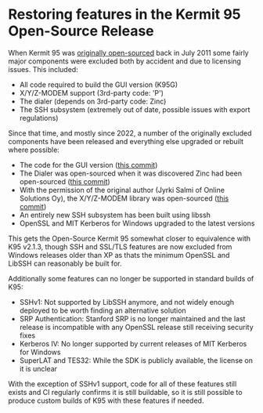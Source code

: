 Restoring features in the Kermit 95 Open-Source Release
=======================================================

When Kermit 95 was [originally open-sourced](https://www.kermitproject.org/k95sourcecode-orig.html) back in July 2011
some fairly major components were excluded both by accident and due to licensing issues. This included:

* All code required to build the GUI version (K95G)
* X/Y/Z-MODEM support (3rd-party code: 'P')
* The dialer (depends on 3rd-party code: Zinc)
* The SSH subsystem (extremely out of date, possible issues with export regulations)

Since that time, and mostly since 2022, a number of the originally excluded components have been released and
everything else upgraded or rebuilt where possible:

* The code for the GUI version ([this commit](https://github.com/davidrg/ckwin/commit/870906a1e2b623fbf1283057ea25aca10ac8301e))
* The Dialer was open-sourced when it was discovered Zinc had been open-sourced ([this commit](https://github.com/davidrg/ckwin/commit/442aea927cd464d975b472324d2d64b3f0c7b494))
* With the permission of the original author (Jyrki Salmi of Online Solutions Oy), the X/Y/Z-MODEM library was open-sourced ([this commit](https://github.com/davidrg/ckwin/commit/da47177e9c78b9c35ec70a72fa395b613e64f0ba))
* An entirely new SSH subsystem has been built using libssh
* OpenSSL and MIT Kerberos for Windows upgraded to the latest versions

This gets the Open-Source Kermit 95 somewhat closer to equivalence with K95 v2.1.3, though SSH and SSL/TLS features are
now excluded from Windows releases older than XP as thats the minimum OpenSSL and LibSSH can reasonably be built for.

Additionally some features can no longer be supported in standard builds of K95:

* SSHv1: Not supported by LibSSH anymore, and not widely enough deployed to be worth finding an alternative solution
* SRP Authentication: Stanford SRP is no longer maintained and the last release is incompatible with any OpenSSL release still receiving security fixes
* Kerberos IV: No longer supported by current releases of MIT Kerberos for Windows
* SuperLAT and TES32: While the SDK is publicly available, the license on it is unclear

With the exception of SSHv1 support, code for all of these features still exists and CI regularly 
confirms it is still buildable, so it is still possible to produce custom builds of K95 with these
features if needed.
